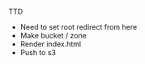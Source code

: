 TTD 
- Need to set root redirect from here 
- Make bucket / zone 
- Render index.html 
- Push to s3 
